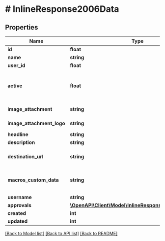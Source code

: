 # # InlineResponse2006Data

## Properties

Name | Type | Description | Notes
------------ | ------------- | ------------- | -------------
**id** | **float** | Creative ID. | [optional] 
**name** | **string** | Creative Name. | [optional] 
**user_id** | **float** | User ID. | [optional] 
**active** | **float** | Status. 1 - Active, 0 - Pause. Required. One of the ID values of parameter &#x60;statuses&#x60; in /constants is added to this parameter. | [optional] 
**image_attachment** | **string** | Image to upload. Only &#39;.png, .jpg, .jpeg&#39; is allowed. | [optional] 
**image_attachment_logo** | **string** | Logo Image to upload. Only &#39;.png, .jpg, .jpeg&#39; is allowed. | [optional] 
**headline** | **string** | Headline. | [optional] 
**description** | **string** | Description. | [optional] 
**destination_url** | **string** | Click-through URL. For example http://example.com. | [optional] 
**macros_custom_data** | **string** | You can pass this data upon impression using the [CREATIVE_CUSTOM_DATA] macro. | [optional] 
**username** | **string** | User name | [optional] 
**approvals** | [**\OpenAPI\Client\Model\InlineResponse2005Approvals[]**](InlineResponse2005Approvals.md) |  | [optional] 
**created** | **int** | Created timestamp | [optional] 
**updated** | **int** | Updated timestamp | [optional] 

[[Back to Model list]](../../README.md#documentation-for-models) [[Back to API list]](../../README.md#documentation-for-api-endpoints) [[Back to README]](../../README.md)


